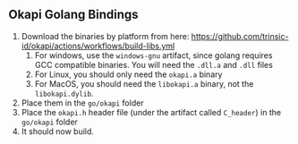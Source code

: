 ## Okapi Golang Bindings
1. Download the binaries by platform from here: https://github.com/trinsic-id/okapi/actions/workflows/build-libs.yml
   1. For windows, use the `windows-gnu` artifact, since golang requires GCC compatible binaries. You will need the `.dll.a` and `.dll` files
   2. For Linux, you should only need the `okapi.a` binary
   3. For MacOS, you should need the `libokapi.a` binary, not the `libokapi.dylib`.
2. Place them in the `go/okapi` folder
3. Place the `okapi.h` header file (under the artifact called `C_header`) in the `go/okapi` folder
4. It should now build.